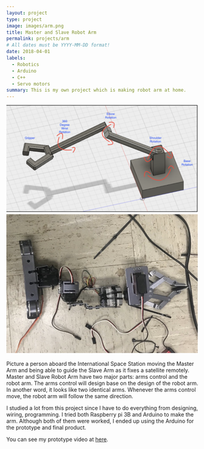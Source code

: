 ```yaml
---
layout: project
type: project
image: images/arm.png
title: Master and Slave Robot Arm
permalink: projects/arm
# All dates must be YYYY-MM-DD format!
date: 2018-04-01
labels:
  - Robotics
  - Arduino
  - C++
  - Servo motors
summary: This is my own project which is making robot arm at home.
--- 
```

 
 <div class="ui small rounded images">
   <img class="ui image" src="../images/arm1.png">
   <img class="ui image" src="../images/arm2.png"> 
 </div>
 
Picture a person aboard the International Space Station moving the Master Arm and being able to guide the Slave Arm as it fixes a satellite remotely. Master and Slave Robot Arm have two major parts: arms control and the robot arm. The arms control will design base on the design of the robot arm. In another word, it looks like two identical arms. Whenever the arms control move, the robot arm will follow the same direction.

I studied a lot from this project since I have to do everything from designing, wiring, programming. I tried both Raspberry pi 3B and Arduino to make the arm. Although both of them were worked, I ended up using the Arduino for the prototype and final product.

 You can see my prototype video at <a href="https://youtu.be/BlIY0Qh8HyA">here</a>.
 
 

